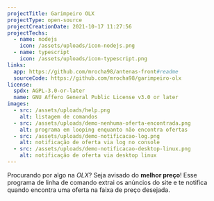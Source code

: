 ```yaml
---
projectTitle: Garimpeiro OLX
projectType: open-source
projectCreationDate: 2021-10-17 11:27:56
projectTechs:
  - name: nodejs
    icon: /assets/uploads/icon-nodejs.png
  - name: typescript
    icon: /assets/uploads/icon-typescript.png
links:
  app: https://github.com/mrocha98/antenas-front#readme
  sourceCode: https://github.com/mrocha98/garimpeiro-olx
license:
  spdx: AGPL-3.0-or-later
  name: GNU Affero General Public License v3.0 or later
images:
  - src: /assets/uploads/help.png
    alt: listagem de comandos
  - src: /assets/uploads/demo-nenhuma-oferta-encontrada.png
    alt: programa em looping enquanto não encontra ofertas
  - src: /assets/uploads/demo-notificacao-log.png
    alt: notificação de oferta via log no console
  - src: /assets/uploads/demo-notificacao-desktop-linux.png
    alt: notificação de oferta via desktop linux
---
```

Procurando por algo na *OLX*? Seja avisado do **melhor preço**! Esse programa de linha de comando extrai os anúncios do site e te notifica quando encontra uma oferta na faixa de preço desejada.
